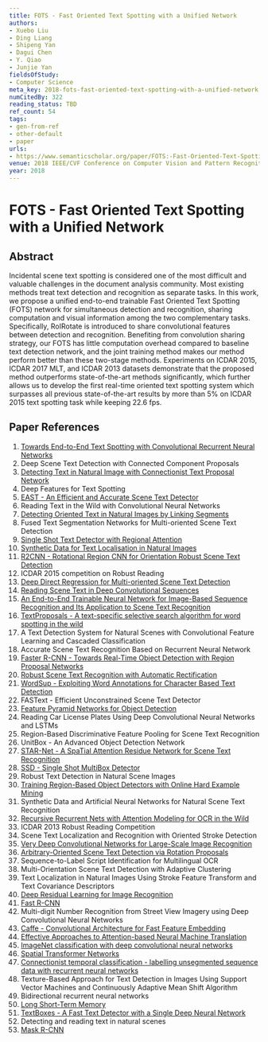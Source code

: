 ```yaml
---
title: FOTS - Fast Oriented Text Spotting with a Unified Network
authors:
- Xuebo Liu
- Ding Liang
- Shipeng Yan
- Dagui Chen
- Y. Qiao
- Junjie Yan
fieldsOfStudy:
- Computer Science
meta_key: 2018-fots-fast-oriented-text-spotting-with-a-unified-network
numCitedBy: 322
reading_status: TBD
ref_count: 54
tags:
- gen-from-ref
- other-default
- paper
urls:
- https://www.semanticscholar.org/paper/FOTS:-Fast-Oriented-Text-Spotting-with-a-Unified-Liu-Liang/ee03d4a310e551c892dd4674b0dc36c7a11b8652?sort=total-citations
venue: 2018 IEEE/CVF Conference on Computer Vision and Pattern Recognition
year: 2018
---
```


# FOTS - Fast Oriented Text Spotting with a Unified Network

## Abstract

Incidental scene text spotting is considered one of the most difficult and valuable challenges in the document analysis community. Most existing methods treat text detection and recognition as separate tasks. In this work, we propose a unified end-to-end trainable Fast Oriented Text Spotting (FOTS) network for simultaneous detection and recognition, sharing computation and visual information among the two complementary tasks. Specifically, RoIRotate is introduced to share convolutional features between detection and recognition. Benefiting from convolution sharing strategy, our FOTS has little computation overhead compared to baseline text detection network, and the joint training method makes our method perform better than these two-stage methods. Experiments on ICDAR 2015, ICDAR 2017 MLT, and ICDAR 2013 datasets demonstrate that the proposed method outperforms state-of-the-art methods significantly, which further allows us to develop the first real-time oriented text spotting system which surpasses all previous state-of-the-art results by more than 5% on ICDAR 2015 text spotting task while keeping 22.6 fps.

## Paper References

1. [Towards End-to-End Text Spotting with Convolutional Recurrent Neural Networks](2017-towards-end-to-end-text-spotting-with-convolutional-recurrent-neural-networks)
2. Deep Scene Text Detection with Connected Component Proposals
3. [Detecting Text in Natural Image with Connectionist Text Proposal Network](2016-detecting-text-in-natural-image-with-connectionist-text-proposal-network)
4. Deep Features for Text Spotting
5. [EAST - An Efficient and Accurate Scene Text Detector](2017-east-an-efficient-and-accurate-scene-text-detector)
6. Reading Text in the Wild with Convolutional Neural Networks
7. [Detecting Oriented Text in Natural Images by Linking Segments](2017-detecting-oriented-text-in-natural-images-by-linking-segments)
8. Fused Text Segmentation Networks for Multi-oriented Scene Text Detection
9. [Single Shot Text Detector with Regional Attention](2017-single-shot-text-detector-with-regional-attention)
10. [Synthetic Data for Text Localisation in Natural Images](2016-synthetic-data-for-text-localisation-in-natural-images)
11. [R2CNN - Rotational Region CNN for Orientation Robust Scene Text Detection](2017-r2cnn-rotational-region-cnn-for-orientation-robust-scene-text-detection)
12. ICDAR 2015 competition on Robust Reading
13. [Deep Direct Regression for Multi-oriented Scene Text Detection](2017-deep-direct-regression-for-multi-oriented-scene-text-detection)
14. [Reading Scene Text in Deep Convolutional Sequences](2016-reading-scene-text-in-deep-convolutional-sequences)
15. [An End-to-End Trainable Neural Network for Image-Based Sequence Recognition and Its Application to Scene Text Recognition](2017-an-end-to-end-trainable-neural-network-for-image-based-sequence-recognition-and-its-application-to-scene-text-recognition)
16. [TextProposals - A text-specific selective search algorithm for word spotting in the wild](2017-textproposals-a-text-specific-selective-search-algorithm-for-word-spotting-in-the-wild)
17. A Text Detection System for Natural Scenes with Convolutional Feature Learning and Cascaded Classification
18. Accurate Scene Text Recognition Based on Recurrent Neural Network
19. [Faster R-CNN - Towards Real-Time Object Detection with Region Proposal Networks](2015-faster-r-cnn-towards-real-time-object-detection-with-region-proposal-networks)
20. [Robust Scene Text Recognition with Automatic Rectification](2016-robust-scene-text-recognition-with-automatic-rectification)
21. [WordSup - Exploiting Word Annotations for Character Based Text Detection](2017-wordsup-exploiting-word-annotations-for-character-based-text-detection)
22. FASText - Efficient Unconstrained Scene Text Detector
23. [Feature Pyramid Networks for Object Detection](2017-feature-pyramid-networks-for-object-detection)
24. Reading Car License Plates Using Deep Convolutional Neural Networks and LSTMs
25. Region-Based Discriminative Feature Pooling for Scene Text Recognition
26. UnitBox - An Advanced Object Detection Network
27. [STAR-Net - A SpaTial Attention Residue Network for Scene Text Recognition](2016-star-net-a-spatial-attention-residue-network-for-scene-text-recognition)
28. [SSD - Single Shot MultiBox Detector](2016-ssd-net.md)
29. Robust Text Detection in Natural Scene Images
30. [Training Region-Based Object Detectors with Online Hard Example Mining](2016-training-region-based-object-detectors-with-online-hard-example-mining)
31. Synthetic Data and Artificial Neural Networks for Natural Scene Text Recognition
32. [Recursive Recurrent Nets with Attention Modeling for OCR in the Wild](2016-recursive-recurrent-nets-with-attention-modeling-for-ocr-in-the-wild)
33. ICDAR 2013 Robust Reading Competition
34. Scene Text Localization and Recognition with Oriented Stroke Detection
35. [Very Deep Convolutional Networks for Large-Scale Image Recognition](2014-vggnet.md)
36. [Arbitrary-Oriented Scene Text Detection via Rotation Proposals](2018-arbitrary-oriented-scene-text-detection-via-rotation-proposals)
37. Sequence-to-Label Script Identification for Multilingual OCR
38. Multi-Orientation Scene Text Detection with Adaptive Clustering
39. Text Localization in Natural Images Using Stroke Feature Transform and Text Covariance Descriptors
40. [Deep Residual Learning for Image Recognition](2015-resnet.md)
41. [Fast R-CNN](2015-fast-r-cnn)
42. Multi-digit Number Recognition from Street View Imagery using Deep Convolutional Neural Networks
43. [Caffe - Convolutional Architecture for Fast Feature Embedding](2014-caffe-convolutional-architecture-for-fast-feature-embedding)
44. [Effective Approaches to Attention-based Neural Machine Translation](2015-effective-approaches-to-attention-based-neural-machine-translation)
45. [ImageNet classification with deep convolutional neural networks](2012-alexnet.md)
46. [Spatial Transformer Networks](2015-spatial-transformer-networks)
47. [Connectionist temporal classification - labelling unsegmented sequence data with recurrent neural networks](2006-connectionist-temporal-classification-labelling-unsegmented-sequence-data-with-recurrent-neural-networks)
48. Texture-Based Approach for Text Detection in Images Using Support Vector Machines and Continuously Adaptive Mean Shift Algorithm
49. Bidirectional recurrent neural networks
50. [Long Short-Term Memory](1997-long-short-term-memory)
51. [TextBoxes - A Fast Text Detector with a Single Deep Neural Network](2017-textboxes-a-fast-text-detector-with-a-single-deep-neural-network)
52. Detecting and reading text in natural scenes
53. [Mask R-CNN](2020-mask-r-cnn)
